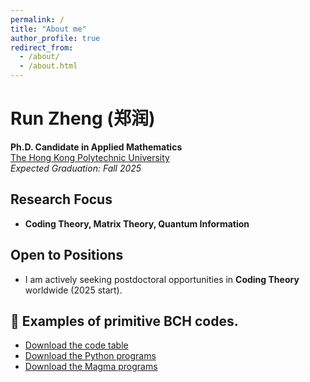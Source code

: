 ```yaml
---
permalink: /
title: "About me"
author_profile: true
redirect_from: 
  - /about/
  - /about.html
---
```


# Run Zheng (郑润)

**Ph.D. Candidate in Applied Mathematics**  
[The Hong Kong Polytechnic University](https://www.polyu.edu.hk/)  
*Expected Graduation: Fall 2025*  

##  Research Focus
- **Coding Theory, Matrix Theory, Quantum Information**

##  Open to Positions
-   I am actively seeking postdoctoral opportunities in **Coding Theory** worldwide (2025 start). 
  
<section>
  <h2>📂 Examples of primitive BCH codes.</h2>
  <ul>
    <li><a href="downloads/Exmaples of BCH codes.xlsx" download> Download the code table
    <li><a href="downloads/Python code.zip" download> Download the Python programs
    <li><a href="downloads/Magma code.zip" download> Download the Magma programs  
  </ul>
</section>
